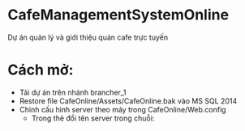 # CafeManagementSystemOnline
Dự án quản lý và giới thiệu quán cafe trực tuyến
# Cách mở:
- Tải dự án trên nhánh brancher_1
- Restore file CafeOnline/Assets/CafeOnline.bak vào MS SQL 2014
- Chỉnh cấu hình server theo máy trong CafeOnline/Web.config 
  + Trong thẻ   <connectionStrings> đổi tên server trong chuỗi:
  <add name="CafeOnlineDB" connectionString="data source=THEBOSSPC\THEBOSSPC;initial catalog=CafeOnline;integrated security=True;MultipleActiveResultSets=True;App=EntityFramework" providerName="System.Data.SqlClient" />
